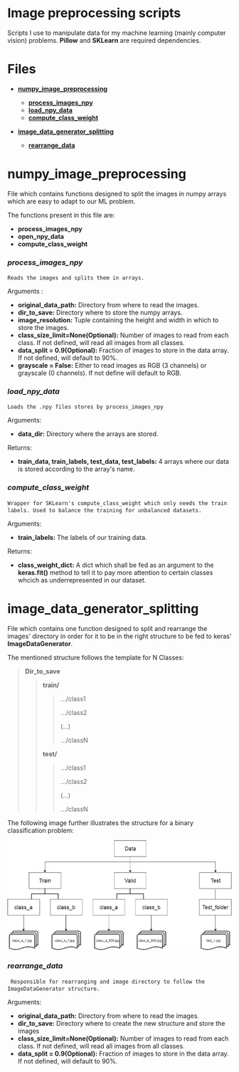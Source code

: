# Image preprocessing scripts
Scripts I use to manipulate data for my machine learning (mainly computer vision) problems.
**Pillow** and **SKLearn** are required dependencies.

# Files
 - **[numpy_image_preprocessing](#numpy_image_preprocessing)**
    - **[process_images_npy](#process_images_npy)**
    - **[load_npy_data](#load_npy_data)**
    - **[compute_class_weight](#compute_class_weight)**

 - **[image_data_generator_splitting](#image_data_generator_splitting)**
    - **[rearrange_data](#rearrange_data)**

 
 # numpy_image_preprocessing
 File which contains functions designed to split the images in numpy arrays which are easy to adapt to our ML problem.
 
 The functions present in this file are: 
   - **process_images_npy**
   - **open_npy_data**
   - **compute_class_weight**
   
   ### *process_images_npy*
    Reads the images and splits them in arrays.
  Arguments :
   - **original_data_path:** Directory from where to read the images.
   - **dir_to_save:** Directory where to store the numpy arrays.
   - **image_resolution:** Tuple containing the height and width in which to store the images.
   - **class_size_limit=None(Optional):** Number of images to read from each class. If not defined, will read all images from all classes.
   - **data_split = 0.9(Optional):** Fraction of images to store in the data array. If not defined, will default to 90%.
   - **grayscale = False:** Either to read images as RGB (3 channels) or grayscale (0 channels). If not define will default to RGB.
   
   ### *load_npy_data*
    Loads the .npy files stores by process_images_npy
    
   Arguments:
   - **data_dir:** Directory where the arrays are stored.
   
   Returns: 
   - **train_data, train_labels, test_data, test_labels:** 4 arrays where our data is stored according to the array's name.
    
   ###  *compute_class_weight*
    Wrapper for SKLearn's compute_class_weight which only needs the train labels. Used to balance the training for unbalanced datasets.
   Arguments:
    
   - **train_labels:** The labels of our training data.
    
   Returns:
   - **class_weight_dict:** A dict which shall be fed as an argument to the **keras.fit()** method to tell it to pay more attention to certain classes whcich as underrepresented in our dataset.
    
    
 

 # image_data_generator_splitting
 
File which contains one function designed to split and rearrange the images' directory in order for it to be in the right structure to be fed to keras' **ImageDataGenerator**.

The mentioned structure follows the template for N Classes:

>**Dir_to_save**
>>**train/**
>>>.../class1
>>>
>>>
>>>.../class2
>>>
>>> (...)
>>>
>>>.../classN
>>>
>> **test/**
>>>.../class1
>>>
>>>.../class2
>>>
>>> (...)
>>>
>>>.../classN
 
The following image further illustrates the structure for a binary classification problem:

![directory structure](ReadMe_Images/imageDataGeneratorStructure.jpeg)


 ### *rearrange_data*
     Responsible for rearranging and image directory to follow the ImageDataGenerator structure.
  Arguments:
   - **original_data_path:** Directory from where to read the images.
   - **dir_to_save:** Directory where to create the new structure and store the images 
   - **class_size_limit=None(Optional):** Number of images to read from each class. If not defined, will read all images from all classes.
   - **data_split = 0.9(Optional):** Fraction of images to store in the data array. If not defined, will default to 90%.
